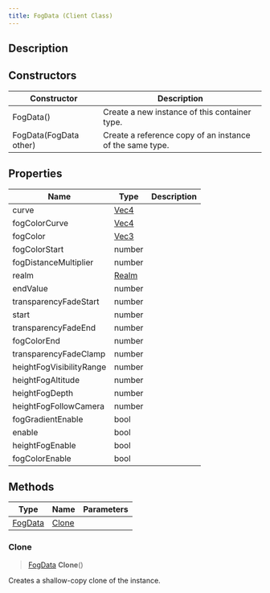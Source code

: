 ```yaml
---
title: FogData (Client Class)
---
```

## Description

## Constructors

| Constructor            | Description                                              |
| ---------------------- | -------------------------------------------------------- |
| FogData()              | Create a new instance of this container type.            |
| FogData(FogData other) | Create a reference copy of an instance of the same type. |

## Properties

| Name                     | Type                               | Description |
| ------------------------ | ---------------------------------- | ----------- |
| curve                    | [Vec4](/vext/ref/cls/shr/Vec4)  |             |
| fogColorCurve            | [Vec4](/vext/ref/cls/shr/Vec4)  |             |
| fogColor                 | [Vec3](/vext/ref/cls/shr/Vec3)  |             |
| fogColorStart            | number                             |             |
| fogDistanceMultiplier    | number                             |             |
| realm                    | [Realm](/vext/ref/cls/fb/realm) |             |
| endValue                 | number                             |             |
| transparencyFadeStart    | number                             |             |
| start                    | number                             |             |
| transparencyFadeEnd      | number                             |             |
| fogColorEnd              | number                             |             |
| transparencyFadeClamp    | number                             |             |
| heightFogVisibilityRange | number                             |             |
| heightFogAltitude        | number                             |             |
| heightFogDepth           | number                             |             |
| heightFogFollowCamera    | number                             |             |
| fogGradientEnable        | bool                               |             |
| enable                   | bool                               |             |
| heightFogEnable          | bool                               |             |
| fogColorEnable           | bool                               |             |

## Methods

| Type                                    | Name            | Parameters |
| --------------------------------------- | --------------- | ---------- |
| [FogData](/vext/ref/cls/clt/fogdata) | [Clone](#clone) |            |

### Clone

> [FogData](/vext/ref/cls/clt/fogdata) **Clone**()

Creates a shallow-copy clone of the instance.
